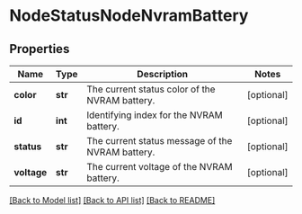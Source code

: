 # NodeStatusNodeNvramBattery

## Properties
Name | Type | Description | Notes
------------ | ------------- | ------------- | -------------
**color** | **str** | The current status color of the NVRAM battery. | [optional] 
**id** | **int** | Identifying index for the NVRAM battery. | [optional] 
**status** | **str** | The current status message of the NVRAM battery. | [optional] 
**voltage** | **str** | The current voltage of the NVRAM battery. | [optional] 

[[Back to Model list]](../README.md#documentation-for-models) [[Back to API list]](../README.md#documentation-for-api-endpoints) [[Back to README]](../README.md)


